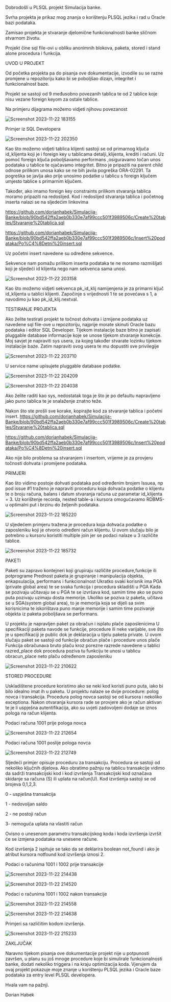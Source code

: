 Dobrodošli u PLSQL projekt Simulacija banke.


Svrha projekta je prikaz mog znanja o korištenju PLSQL jezika i rad u Oracle bazi podataka.


Zamisao projekta je stvaranje djelomične funkcionalnosti banke sličnom stvarnom životu.


Projekt čine sql file-ovi u obliku anonimnih blokova, paketa, stored i stand alone procedura i funkcija.



UVOD U PROJEKT

Od početka projekta pa do pisanja ove dokumentacije, izvodile su se razne promjene u repozitoriju kako bi se poboljšao dizajn, integritet i funkcionalnost baze.


Projekt se sastoji od 9 međusobno povezanih tablica te od 2 tablice koje nisu vezane foreign keyom za ostale tablice.

Na primjeru dijagrama možemo vidjeti njihovu povezanost


![Screenshot 2023-11-22 183155](https://github.com/dorianhabek/Simulacija-Banke/assets/143107236/44895ec1-6112-4828-b3f1-a892180c1360)



Primjer iz SQL Developera



![Screenshot 2023-11-22 202350](https://github.com/dorianhabek/Simulacija-Banke/assets/143107236/73047701-8de3-4676-8734-4a40d1ce398c)



Kao što možemo vidjeti tablica klijenti sastoji se od primarnog ključa id_klijenta koji je i foreign key u tablicama detalji_klijenta, krediti i računi.
Uz pomoć foreign ključa poboljšavamo performans ,osiguravamo točan unos podataka u tablice te ojačavamo integritet.
Bitno je pripaziti na parent child odnose prilikom unosa kako se ne bih javila pogreška ORA-02291.
Ta pogreška se javlja ako prije unosimo podatke u tablicu s foreign ključem umjesto tablice s primarnim ključem.

Također, ako imamo foreign key constraints prilikom stvaranja tablica moramo pripaziti na redoslijed.
Kod i redoslijed stvaranja tablica i početnog inserta nalazi se na sljedećim linkovima


https://github.com/dorianhabek/Simulacija-Banke/blob/90bd542ffa2aeb0b330e7af99ccc501f3989506c/Create%20tables/Stvaranje%20tablica.sql


https://github.com/dorianhabek/Simulacija-Banke/blob/90bd542ffa2aeb0b330e7af99ccc501f3989506c/Insert%20podataka/Po%C4%8Detni%20insert.sql


Uz početni insert navedene su određene sekvence.


Sekvence nam pomažu prilikom inserta podataka te ne moramo razmišljati koji je sljedeći id klijenta nego nam sekvenca sama unosi.


![Screenshot 2023-11-22 203158](https://github.com/dorianhabek/Simulacija-Banke/assets/143107236/733de479-8f91-4c3c-8e72-736c6d960b16)



Kao što možemo vidjeti sekvenca pk_id_klij namijenjena je za primarni ključ id_klijenta u tablici klijenti.
Započinje s vrijednosti 1 te se povećava s 1, a navodimo ju kao pk_id_klij.nextval.


TESTIRANJE PROJEKTA

Ako želite testirati projekt te točnost dohvata i izmijene podataka uz navedene sql file-ove u repozitoriju, najprije morate skinuti Oracle bazu podataka i editor SQL Developer.
Tijekom instalacije baze bitno je zapisati pluggable database informacije koje se unose tijekom stvaranje konekcije.
Moj savjet je napraviti sys usera, za kojeg također stvarate lozinku tijekom instalacije baze.
Zatim napraviti svog usera te mu dopustiti sve privilegije


![Screenshot 2023-11-22 203710](https://github.com/dorianhabek/Simulacija-Banke/assets/143107236/a90c11b9-60f2-4efd-9b88-becfd03fd7c7)



U service name upisujete pluggable database podatke.


![Screenshot 2023-11-22 204209](https://github.com/dorianhabek/Simulacija-Banke/assets/143107236/92b1a896-749b-4f7c-8c01-4948283f0ebf)



![Screenshot 2023-11-22 204038](https://github.com/dorianhabek/Simulacija-Banke/assets/143107236/7e6007e1-4f9e-48e1-9df3-a8ad6eb2a63a)




Ako želite raditi kao sys, nedostatak toga je što je po defaultu napravljeno jako puno tablica te je snalaženje znatno teže.

Nakon što ste prošli sve korake, kopirajte kod za stvaranje tablica i početni insert.
https://github.com/dorianhabek/Simulacija-Banke/blob/90bd542ffa2aeb0b330e7af99ccc501f3989506c/Create%20tables/Stvaranje%20tablica.sql

https://github.com/dorianhabek/Simulacija-Banke/blob/90bd542ffa2aeb0b330e7af99ccc501f3989506c/Insert%20podataka/Po%C4%8Detni%20insert.sql

Ako nije bilo problema sa stvaranjem i insertom, vrijeme je za provjeru točnosti dohvata i promijene podataka.

PRIMJERI

Kao što vidimo postoje dohvati podataka pod određenim brojem Issuea, np pod issue #1 traženo je napraviti proceduru koja dohvaća podatke o klijentu te o broju računa, balans i datum stvaranja računa uz parametar id_klijenta = 3.
Uz korištenje recorda, nested table-a i kursora omogućavamo RDBMS-u optimalni put i brzinu do željenih podataka.


![Screenshot 2023-11-22 185220](https://github.com/dorianhabek/Simulacija-Banke/assets/143107236/3c816a86-3dde-403e-96ac-16ddc4281476)



U sljedećem primjeru tražena je procedura koja dohvaća podatke o zaposleniku koji je otvorio određeni račun klijentu.
U ovom slučaju bilo je potrebno u kursoru koristiti multiple join jer se podaci nalaze u 3 različite tablice.


![Screenshot 2023-11-22 185732](https://github.com/dorianhabek/Simulacija-Banke/assets/143107236/d499dfc8-689a-4ea5-84ac-4b76b67cb3dc)



PAKETI

Paketi su zapravo kontejneri koji grupiraju različite procedure,funkcije ili potprograme
Prednost paketa je grupiranje i manipulacija objekta, enkapsulacija, performans i funkcionalnost
Ukratko svaki korisnik ima PGA (private global area) te se svaka funkcija i procedura skladišti u PGA
Kada se pozivaju učitavaju se u PGA te se izvršava kod, samim time ako se puno puta pozivaju uzimaju dosta memorije.
Ukoliko se poziva iz paketa, učitava se u SGA(system global area), to je memorija koja se dijeli sa svim korisnicima te iskorištava puno manje memorije i samim time pozivanje objekta iz paketa poboljšava se performans.

U projektu je napravljen paket za obračun i isplatu plače zaposlenicima
U specifikaciji paketa navode se funkcije, procedure ili neke varijable, sve što je u specifikaciji je public dok je deklaracija u tijelu paketa private.
U ovom slučaju paket se sastoji od funkcije obračun plače i procedure unos plače
Funkcija obračunava bruto plaču kroz porezne razrede navedene u tablici razred_place dok procedura poziva tu funkciju te unosi u tablicu obracun_place neto plaču određenom zaposleniku



![Screenshot 2023-11-22 210622](https://github.com/dorianhabek/Simulacija-Banke/assets/143107236/41146e31-4356-4140-99e8-3e2f3a4f2413)



STORED PROCEDURE

Uskladištene procedure koristimo ako se neki kod koristi puno puta, iako bi bilo idealno imat ih u paketu.
U projektu nalaze se dvije procedure: polog novca i transakcija.
Procedura polog novca sastoji se od kursora i nekoliko exceptiona.
Nakon otvaranja kursora rade se provjere ako je račun aktivan te je li uspješna autentifikacija, ako su uvjeti zadovoljeni dodaje se iznos pologa na račun klijenta.


Podaci računa 1001 prije pologa novca


![Screenshot 2023-11-22 212654](https://github.com/dorianhabek/Simulacija-Banke/assets/143107236/77db6d54-1283-4b60-ba9f-b76f5bc06773)


Podaci računa 1001 poslije pologa novca


![Screenshot 2023-11-22 212749](https://github.com/dorianhabek/Simulacija-Banke/assets/143107236/15c02cef-33fe-47e2-9b15-5be5f1a85753)

Sljedeći primjer opisuje proceduru za transakciju.
Procedura se sastoji od nekoliko ključnih dijelova.
Ako obratimo pažnju na tablicu transakcije vidimo da sadrži transakcijski kod i kod izvršenja
Transakcijski kod označava skidanje sa računa (S) ili uplata na račun(U).
Kod izvršenja sastoji se od brojeva 0,1,2,3.


0 - uspješna transakcija

1 - nedovoljan saldo

2 - ne postoji račun

3- nemoguća uplata na vlastiti račun

Ovisno o unesenom parametru transakcijskog koda i koda izvršenja izvršit će se izmjena podataka na unesene račune.

Kod izvršenja 2 ispituje se tako da se deklarira boolean not_found i ako je atribut kursora notfound kod izvršenja iznosi 2.

Podaci o računima 1001 i 1002 prije transakcije


![Screenshot 2023-11-22 214438](https://github.com/dorianhabek/Simulacija-Banke/assets/143107236/6b275898-241b-4c8b-a878-91f5375013ac)


![Screenshot 2023-11-22 214520](https://github.com/dorianhabek/Simulacija-Banke/assets/143107236/3b0aa331-33be-49f2-a505-01f75e7b298e)


Podaci o računima 1001 i 1002 nakon transakcije

![Screenshot 2023-11-22 214558](https://github.com/dorianhabek/Simulacija-Banke/assets/143107236/af845a6a-66b5-475c-a21f-34784c111ce0)


![Screenshot 2023-11-22 214638](https://github.com/dorianhabek/Simulacija-Banke/assets/143107236/36ad682c-d2f2-4c25-99c3-487b6ce11f87)



Primjeri sa različitim kodom izvršenja.


![Screenshot 2023-11-22 215233](https://github.com/dorianhabek/Simulacija-Banke/assets/143107236/6f26f003-9ab7-42b1-9fb6-f7cbded45f05)


ZAKLJUČAK


Naravno tijekom pisanja ove dokumentacije projekt nije u potpunosti završen, u planu su još mnoge procedure koje bi simulirale funkcionalnosti banke, dodati nekoliko triggera i na kraju optimizacija koda.
Vjerujem da ovaj projekt pokazuje moje znanje u korištenju PLSQL jezika i Oracle baze podataka za entry level PLSQL developera.

Hvala vam na pažnji.

Dorian Habek
